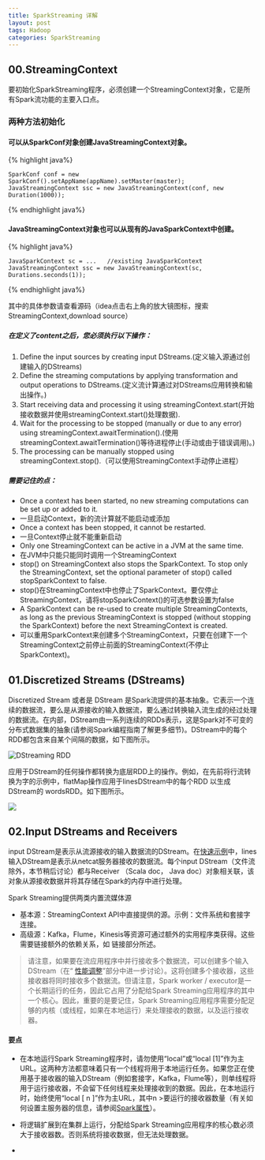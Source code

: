 ```yaml
---
title: SparkStreaming 详解
layout: post
tags: Hadoop
categories: SparkStreaming
---
```

## 00.StreamingContext
要初始化SparkStreaming程序，必须创建一个StreamingContext对象，它是所有Spark流功能的主要入口点。  
### 两种方法初始化
#### 可以从SparkConf对象创建JavaStreamingContext对象。 

{% highlight java%}  

    SparkConf conf = new SparkConf().setAppName(appName).setMaster(master);
    JavaStreamingContext ssc = new JavaStreamingContext(conf, new Duration(1000));  
    
{% endhighlight java%}    
#### JavaStreamingContext对象也可以从现有的JavaSparkContext中创建。

{% highlight java%}  

    JavaSparkContext sc = ...   //existing JavaSparkContext  
    JavaStreamingContext ssc = new JavaStreamingContext(sc, Durations.seconds(1));
    
{% endhighlight java%} 
<!--more-->
其中的具体参数请查看源码（idea点击右上角的放大镜图标，搜索StreamingContext,download source）  

##### 在定义了content之后，您必须执行以下操作：

1. Define the input sources by creating input DStreams.(定义输入源通过创建输入的DStreams)
2. Define the streaming computations by applying transformation and output operations to DStreams.(定义流计算通过对DStreams应用转换和输出操作。)
3. Start receiving data and processing it using streamingContext.start(开始接收数据并使用streamingContext.start()处理数据).
4. Wait for the processing to be stopped (manually or due to any error) using streamingContext.awaitTermination().(使用streamingContext.awaitTermination()等待进程停止(手动或由于错误调用)。)
5. The processing can be manually stopped using streamingContext.stop().（可以使用StreamingContext手动停止进程）

##### 需要记住的点：

- Once a context has been started, no new streaming computations can be set up or added to it.
- 一旦启动Context，新的流计算就不能启动或添加
- Once a context has been stopped, it cannot be restarted.
- 一旦Context停止就不能重新启动
- Only one StreamingContext can be active in a JVM at the same time.
- 在JVM中只能只能同时调用一个StreamingContext
- stop() on StreamingContext also stops the SparkContext. To stop only the StreamingContext, set the optional parameter of stop() called stopSparkContext to false.
- stop()在StreamingContext中也停止了SparkContext。要仅停止StreamingContext，请将stopSparkContext()的可选参数设置为false
- A SparkContext can be re-used to create multiple StreamingContexts, as long as the previous StreamingContext is stopped (without stopping the SparkContext) before the next StreamingContext is created.
- 可以重用SparkContext来创建多个StreamingContext，只要在创建下一个StreamingContext之前停止前面的StreamingContext(不停止SparkContext)。  

## 01.Discretized Streams (DStreams)
Discretized Stream 或者是 DStream 是Spark流提供的基本抽象。它表示一个连续的数据流，要么是从源接收的输入数据流，要么通过转换输入流生成的经过处理的数据流。在内部，DStream由一系列连续的RDDs表示，这是Spark对不可变的分布式数据集的抽象(请参阅Spark编程指南了解更多细节)。DStream中的每个RDD都包含来自某个间隔的数据，如下图所示。  

![DStreaming RDD](http://spark.apache.org/docs/2.3.0/img/streaming-dstream.png)

应用于DStream的任何操作都转换为底层RDD上的操作。例如，在先前将行流转换为字的示例中，flatMap操作应用于linesDStream中的每个RDD 以生成DStream的 wordsRDD。如下图所示。  

![](http://spark.apache.org/docs/2.3.0/img/streaming-dstream-ops.png)  

## 02.Input DStreams and Receivers  

input DStream是表示从流源接收的输入数据流的DStream。在[快速示例](http://spark.apache.org/docs/2.3.0/streaming-programming-guide.html#a-quick-example)中，lines输入DStream是表示从netcat服务器接收的数据流。每个input DStream（文件流除外，本节稍后讨论）都与Receiver （Scala doc， Java doc）对象相关联，该对象从源接收数据并将其存储在Spark的内存中进行处理。 

Spark Streaming提供两类内置流媒体源
- 基本源：StreamingContext API中直接提供的源。示例：文件系统和套接字连接。
- 高级源：Kafka，Flume，Kinesis等资源可通过额外的实用程序类获得。这些需要链接额外的依赖关系，如 链接部分所述。
  
  
>请注意，如果要在流应用程序中并行接收多个数据流，可以创建多个输入DStream（在“ [性能调整](http://spark.apache.org/docs/2.3.0/streaming-programming-guide.html#level-of-parallelism-in-data-receiving)”部分中进一步讨论）。这将创建多个接收器，这些接收器将同时接收多个数据流。但请注意，Spark worker / executor是一个长期运行的任务，因此它占用了分配给Spark Streaming应用程序的其中一个核心。因此，重要的是要记住，Spark Streaming应用程序需要分配足够的内核（或线程，如果在本地运行）来处理接收的数据，以及运行接收器。  

#### 要点

- 在本地运行Spark Streaming程序时，请勿使用“local”或“local [1]”作为主URL。这两种方法都意味着只有一个线程将用于本地运行任务。如果您正在使用基于接收器的输入DStream（例如套接字，Kafka，Flume等），则单线程将用于运行接收器，不会留下任何线程来处理接收到的数据。因此，在本地运行时，始终使用“local [ n ]”作为主URL，其中n >要运行的接收器数量（有关如何设置主服务器的信息，请参阅[Spark属性](http://spark.apache.org/docs/2.3.0/configuration.html#spark-properties)）。   

- 将逻辑扩展到在集群上运行，分配给Spark Streaming应用程序的核心数必须大于接收器数。否则系统将接收数据，但无法处理数据。  
-